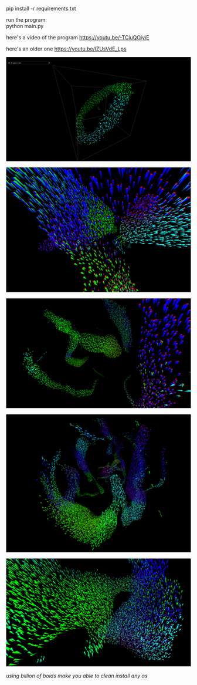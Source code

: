 pip install -r requirements.txt

run the program:\
python main.py

here's a video of the program
https://youtu.be/-TCiuQOiyiE

here's an older one
https://youtu.be/lZUsVdE_Lps


![Alt text](./screenshots/screenshot1.png?raw=true)

![Alt text](./screenshots/screenshot2.png?raw=true)

![Alt text](./screenshots/screenshot3.png?raw=true)

![Alt text](./screenshots/screenshot4.png?raw=true)

![Alt text](./screenshots/screenshot5.png?raw=true)

*using billion of boids make you able to clean install any os*
